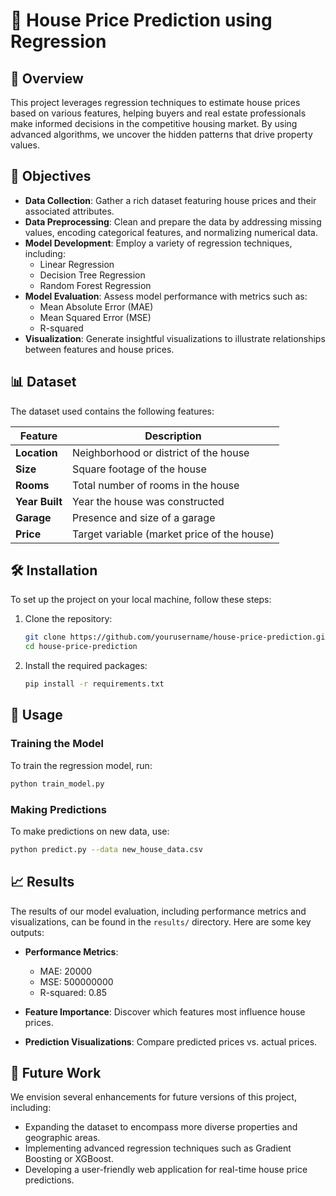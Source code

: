 
# 🏡 House Price Prediction using Regression

## 📖 Overview
 This project leverages regression techniques to estimate house prices based on various features, helping buyers and real estate professionals make informed decisions in the competitive housing market. By using advanced algorithms, we uncover the hidden patterns that drive property values.


## 🎯 Objectives

- **Data Collection**: Gather a rich dataset featuring house prices and their associated attributes.
- **Data Preprocessing**: Clean and prepare the data by addressing missing values, encoding categorical features, and normalizing numerical data.
- **Model Development**: Employ a variety of regression techniques, including:
  - Linear Regression
  - Decision Tree Regression
  - Random Forest Regression
- **Model Evaluation**: Assess model performance with metrics such as:
  - Mean Absolute Error (MAE)
  - Mean Squared Error (MSE)
  - R-squared
- **Visualization**: Generate insightful visualizations to illustrate relationships between features and house prices.

## 📊 Dataset

The dataset used  contains the following features:

| Feature          | Description                             |
|------------------|-----------------------------------------|
| **Location**     | Neighborhood or district of the house  |
| **Size**         | Square footage of the house             |
| **Rooms**        | Total number of rooms in the house      |
| **Year Built**   | Year the house was constructed          |
| **Garage**       | Presence and size of a garage           |
| **Price**        | Target variable (market price of the house) |


## 🛠️ Installation

To set up the project on your local machine, follow these steps:

1. Clone the repository:

   ```bash
   git clone https://github.com/yourusername/house-price-prediction.git
   cd house-price-prediction
   ```

2. Install the required packages:

   ```bash
   pip install -r requirements.txt
   ```

## 🚀 Usage

### Training the Model

To train the regression model, run:

```bash
python train_model.py
```

### Making Predictions

To make predictions on new data, use:

```bash
python predict.py --data new_house_data.csv
```



## 📈 Results

The results of our model evaluation, including performance metrics and visualizations, can be found in the `results/` directory. Here are some key outputs:

- **Performance Metrics**:
  - MAE: 20000
  - MSE: 500000000
  - R-squared: 0.85


- **Feature Importance**: Discover which features most influence house prices.



- **Prediction Visualizations**: Compare predicted prices vs. actual prices.


## 🔮 Future Work

We envision several enhancements for future versions of this project, including:

- Expanding the dataset to encompass more diverse properties and geographic areas.
- Implementing advanced regression techniques such as Gradient Boosting or XGBoost.
- Developing a user-friendly web application for real-time house price predictions.


